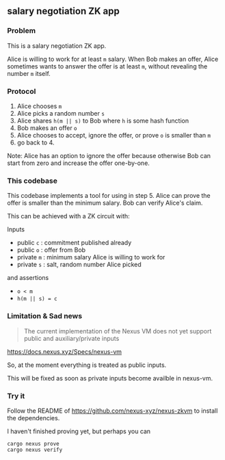 ## salary negotiation ZK app

### Problem

This is a salary negotiation ZK app.

Alice is willing to work for at least `m` salary. When Bob makes an offer, Alice sometimes wants to answer the offer is at least `m`, without revealing the number `m` itself.

### Protocol

1. Alice chooses `m`
2. Alice picks a random number `s`
3. Alice shares `h(m || s)` to Bob where `h` is some hash function
4. Bob makes an offer `o`
5. Alice chooses to accept, ignore the offer, or prove `o` is smaller than `m`
6. go back to 4.

Note: Alice has an option to ignore the offer because otherwise Bob can start from zero and increase the offer one-by-one.

### This codebase

This codebase implements a tool for using in step 5. Alice can prove the offer is smaller than the minimum salary. Bob can verify Alice's claim.

This can be achieved with a ZK circuit with:

Inputs
* public `c` : commitment published already
* public `o` : offer from Bob
* private `m` : minimum salary Alice is willing to work for
* private `s` : salt, random number Alice picked


and assertions
* `o < m`
* `h(m || s) = c`


### Limitation & Sad news

> The current implementation of the Nexus VM does not yet support public and auxiliary/private inputs

https://docs.nexus.xyz/Specs/nexus-vm

So, at the moment everything is treated as public inputs.

This will be fixed as soon as private inputs become availble in nexus-vm.

### Try it

Follow the README of https://github.com/nexus-xyz/nexus-zkvm to install the dependencies.

I haven't finished proving yet, but perhaps you can
```
cargo nexus prove
cargo nexus verify
```
